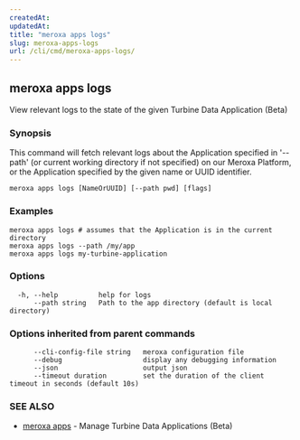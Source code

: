 ```yaml
---
createdAt: 
updatedAt: 
title: "meroxa apps logs"
slug: meroxa-apps-logs
url: /cli/cmd/meroxa-apps-logs/
---
```

## meroxa apps logs

View relevant logs to the state of the given Turbine Data Application (Beta)

### Synopsis

This command will fetch relevant logs about the Application specified in '--path'
(or current working directory if not specified) on our Meroxa Platform,
or the Application specified by the given name or UUID identifier.

```
meroxa apps logs [NameOrUUID] [--path pwd] [flags]
```

### Examples

```
meroxa apps logs # assumes that the Application is in the current directory
meroxa apps logs --path /my/app
meroxa apps logs my-turbine-application
```

### Options

```
  -h, --help          help for logs
      --path string   Path to the app directory (default is local directory)
```

### Options inherited from parent commands

```
      --cli-config-file string   meroxa configuration file
      --debug                    display any debugging information
      --json                     output json
      --timeout duration         set the duration of the client timeout in seconds (default 10s)
```

### SEE ALSO

* [meroxa apps](/cli/cmd/meroxa-apps/)	 - Manage Turbine Data Applications (Beta)

